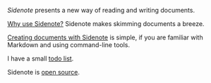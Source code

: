 *Sidenote* presents a new way of reading and writing documents.

[Why use Sidenote?](##why) Sidenote makes skimming documents a breeze.

[Creating documents with Sidenote](##creatingdocs) is simple, if you are familiar with Markdown and using command-line tools.

I have a small [todo list](##todo).

Sidenote is [open source](##opensource).



